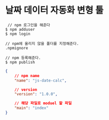 # 날짜 데이터 자동화 변형 툴



```npm 
 // npm 로그인을 해준다 
$ npm adduser
$ npm login

// npm에 올리지 않을 폴더를 지정해준다.
.npmignore 

// npm 등록해준다.
$ npm publish
```

```json
{
    // npm name
    "name": "js-date-calc",

    // version 
    "version": "1.0.0",

    // 해당 파일로 moduel 할 파일
    "main": "index"
}
```